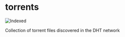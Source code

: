 torrents 
========
![Indexed](https://img.shields.io/badge/indexed-171951-blue)

Collection of torrent files discovered in the DHT network
